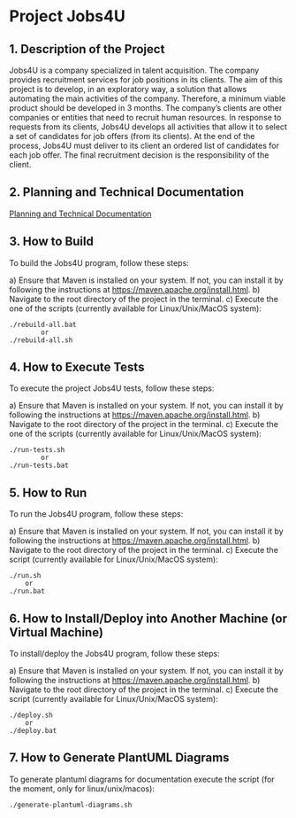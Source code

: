# Project Jobs4U

## 1. Description of the Project

Jobs4U is a company specialized in talent acquisition. The company provides recruitment services for job positions in its clients. The aim of this project is to develop, in an exploratory way,
a solution that allows automating the main activities of the company. Therefore, a minimum
viable product should be developed in 3 months.
The company’s clients are other companies or entities that need to recruit human resources.
In response to requests from its clients, Jobs4U develops all activities that allow it to select a
set of candidates for job offers (from its clients). At the end of the process, Jobs4U must deliver
to its client an ordered list of candidates for each job offer. The final recruitment decision is
the responsibility of the client.


## 2. Planning and Technical Documentation

[Planning and Technical Documentation](docs/readme.md)

## 3. How to Build

To build the Jobs4U program, follow these steps:

a) Ensure that Maven is installed on your system. If not, you can install it by following the instructions at https://maven.apache.org/install.html.
b) Navigate to the root directory of the project in the terminal.
c) Execute the one of the scripts (currently available for Linux/Unix/MacOS system):

    ./rebuild-all.bat
            or
    ./rebuild-all.sh

## 4. How to Execute Tests

To execute the project Jobs4U tests, follow these steps:

a) Ensure that Maven is installed on your system. If not, you can install it by following the instructions at https://maven.apache.org/install.html.
b) Navigate to the root directory of the project in the terminal.
c) Execute the one of the scripts (currently available for Linux/Unix/MacOS system):

    ./run-tests.sh
            or
    ./run-tests.bat


## 5. How to Run

To run the Jobs4U program, follow these steps:

a) Ensure that Maven is installed on your system. If not, you can install it by following the instructions at https://maven.apache.org/install.html.
b) Navigate to the root directory of the project in the terminal.
c) Execute the script (currently available for Linux/Unix/MacOS system):

    ./run.sh
        or
    ./run.bat

## 6. How to Install/Deploy into Another Machine (or Virtual Machine)

To install/deploy the Jobs4U program, follow these steps:

a) Ensure that Maven is installed on your system. If not, you can install it by following the instructions at https://maven.apache.org/install.html.
b) Navigate to the root directory of the project in the terminal.
c) Execute the script (currently available for Linux/Unix/MacOS system):

    ./deploy.sh
        or
    ./deploy.bat

## 7. How to Generate PlantUML Diagrams

To generate plantuml diagrams for documentation execute the script (for the moment, only for linux/unix/macos):

    ./generate-plantuml-diagrams.sh